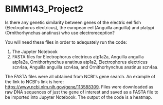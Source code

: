 # BIMM143_Project2
Is there any genetic similarity between genes of the electric eel fish (Electrophorus electricus), the european eel (Anguilla anguilla) and platypi (Ornithorhynchus anatinus) who use electroreception?

You will need these files in order to adequately run the code: 

1) The Jupyter Notebook
2) FASTA files for Electrophorus electricus atp1a2a, Anguilla anguilla atp1a2a, Ornithorhynchus anatinus atp1a2, Electrophorus electricus scn4aa, Anguilla anguilla scn4aa, and Ornithorhynchus anatinus scn4aa. 

The FASTA files were all obtained from NCBI's gene search. An example of the link to NCBI's link is here: https://www.ncbi.nlm.nih.gov/gene/113588309. Files were downloaded as raw DNA sequences of just the gene of interest and saved as a FASTA file to be imported into Jupyter Notebook. 
The output of the code is a heatmap. 
